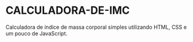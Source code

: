 # CALCULADORA-DE-IMC
 Calculadora de índice de massa corporal simples utilizando HTML, CSS e um pouco de JavaScript.
